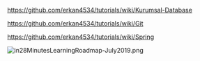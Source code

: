 

https://github.com/erkan4534/tutorials/wiki/Kurumsal-Database

https://github.com/erkan4534/tutorials/wiki/Git

https://github.com/erkan4534/tutorials/wiki/Spring

![in28MinutesLearningRoadmap-July2019.png](https://github.com/in28minutes/in28Minutes-Course-Roadmap/raw/master/in28MinutesLearningRoadmap-July2019.png)



